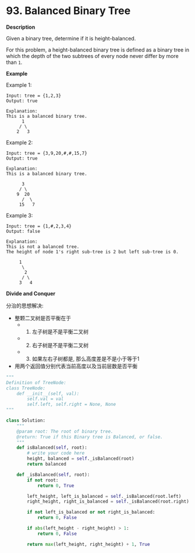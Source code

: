 # 93. Balanced Binary Tree

**Description**

Given a binary tree, determine if it is height-balanced.

For this problem, a height-balanced binary tree is defined as a binary tree in which the depth of the two subtrees of every node never differ by more than `1`.

**Example**

Example 1:

```
Input: tree = {1,2,3}
Output: true

Explanation:
This is a balanced binary tree.
	  1  
	 / \                
	2   3
```

	
Example 2:

```
Input: tree = {3,9,20,#,#,15,7}
Output: true

Explanation:
This is a balanced binary tree.

	  3  
	 / \                
	9  20                
	  /  \                
	 15   7 
```
	
Example 3:

```
Input: tree = {1,#,2,3,4}
Output: false

Explanation:
This is not a balanced tree. 
The height of node 1's right sub-tree is 2 but left sub-tree is 0.

	 1  
	  \                
	   2                
	  / \                
	 3   4
```



**Divide and Conquer**

分治的思想解决:

- 整颗二叉树是否平衡在于
    - 1) 左子树是不是平衡二叉树
    - 2) 右子树是不是平衡二叉树
    - 3) 如果左右子树都是, 那么高度差是不是小于等于1
- 用两个返回值分别代表当前高度以及当前层数是否平衡


```python
"""
Definition of TreeNode:
class TreeNode:
    def __init__(self, val):
        self.val = val
        self.left, self.right = None, None
"""

class Solution:
    """
    @param root: The root of binary tree.
    @return: True if this Binary tree is Balanced, or false.
    """
    def isBalanced(self, root):
        # write your code here
        height, balanced = self._isBalanced(root)
        return balanced

    def _isBalanced(self, root):
        if not root:
            return 0, True

        left_height, left_is_balanced = self._isBalanced(root.left)
        right_height, right_is_balanced = self._isBalanced(root.right)

        if not left_is_balanced or not right_is_balanced:
            return 0, False

        if abs(left_height - right_height) > 1:
            return 0, False

        return max(left_height, right_height) + 1, True
```
